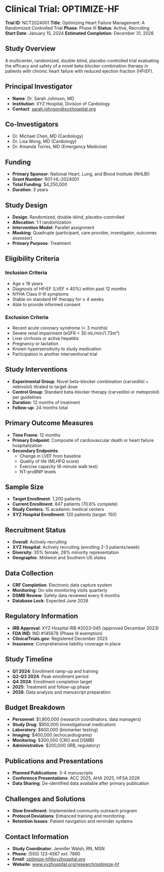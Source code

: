 # Clinical Trial: OPTIMIZE-HF

**Trial ID**: NCT2024001
**Title**: Optimizing Heart Failure Management: A Randomized Controlled Trial
**Phase**: Phase III
**Status**: Active, Recruiting
**Start Date**: January 15, 2024
**Estimated Completion**: December 31, 2026

## Study Overview
A multicenter, randomized, double-blind, placebo-controlled trial evaluating the efficacy and safety of a novel beta-blocker combination therapy in patients with chronic heart failure with reduced ejection fraction (HFrEF).

## Principal Investigator
- **Name**: Dr. Sarah Johnson, MD
- **Institution**: XYZ Hospital, Division of Cardiology
- **Contact**: sarah.johnson@xyzhospital.org

## Co-Investigators
- Dr. Michael Chen, MD (Cardiology)
- Dr. Lisa Wong, MD (Cardiology)
- Dr. Amanda Torres, MD (Emergency Medicine)

## Funding
- **Primary Sponsor**: National Heart, Lung, and Blood Institute (NHLBI)
- **Grant Number**: R01-HL-2024001
- **Total Funding**: $4,250,000
- **Duration**: 3 years

## Study Design
- **Design**: Randomized, double-blind, placebo-controlled
- **Allocation**: 1:1 randomization
- **Intervention Model**: Parallel assignment
- **Masking**: Quadruple (participant, care provider, investigator, outcomes assessor)
- **Primary Purpose**: Treatment

## Eligibility Criteria

### Inclusion Criteria
- Age ≥ 18 years
- Diagnosis of HFrEF (LVEF ≤ 40%) within past 12 months
- NYHA Class II-III symptoms
- Stable on standard HF therapy for ≥ 4 weeks
- Able to provide informed consent

### Exclusion Criteria
- Recent acute coronary syndrome (< 3 months)
- Severe renal impairment (eGFR < 30 mL/min/1.73m²)
- Liver cirrhosis or active hepatitis
- Pregnancy or lactation
- Known hypersensitivity to study medication
- Participation in another interventional trial

## Study Interventions
- **Experimental Group**: Novel beta-blocker combination (carvedilol + nebivolol) titrated to target dose
- **Control Group**: Standard beta-blocker therapy (carvedilol or metoprolol) per guidelines
- **Duration**: 12 months of treatment
- **Follow-up**: 24 months total

## Primary Outcome Measures
- **Time Frame**: 12 months
- **Primary Endpoint**: Composite of cardiovascular death or heart failure hospitalization
- **Secondary Endpoints**:
  - Change in LVEF from baseline
  - Quality of life (MLHFQ score)
  - Exercise capacity (6-minute walk test)
  - NT-proBNP levels

## Sample Size
- **Target Enrollment**: 1,200 patients
- **Current Enrollment**: 847 patients (70.6% complete)
- **Study Centers**: 15 academic medical centers
- **XYZ Hospital Enrollment**: 120 patients (target: 150)

## Recruitment Status
- **Overall**: Actively recruiting
- **XYZ Hospital**: Actively recruiting (enrolling 2-3 patients/week)
- **Diversity**: 35% female, 28% minority representation
- **Geographic**: Midwest and Southern US states

## Data Collection
- **CRF Completion**: Electronic data capture system
- **Monitoring**: On-site monitoring visits quarterly
- **DSMB Review**: Safety data reviewed every 6 months
- **Database Lock**: Expected June 2026

## Regulatory Information
- **IRB Approval**: XYZ Hospital IRB #2023-045 (approved December 2023)
- **FDA IND**: IND #145678 (Phase III exemption)
- **ClinicalTrials.gov**: Registered December 2023
- **Insurance**: Comprehensive liability coverage in place

## Study Timeline
- **Q1 2024**: Enrollment ramp-up and training
- **Q2-Q3 2024**: Peak enrollment period
- **Q4 2024**: Enrollment completion target
- **2025**: Treatment and follow-up phase
- **2026**: Data analysis and manuscript preparation

## Budget Breakdown
- **Personnel**: $1,800,000 (research coordinators, data managers)
- **Study Drug**: $950,000 (investigational medication)
- **Laboratory**: $600,000 (biomarker testing)
- **Imaging**: $400,000 (echocardiograms)
- **Monitoring**: $300,000 (CRO and DSMB)
- **Administrative**: $200,000 (IRB, regulatory)

## Publications and Presentations
- **Planned Publications**: 3-4 manuscripts
- **Conference Presentations**: ACC 2025, AHA 2025, HFSA 2026
- **Data Sharing**: De-identified data available after primary publication

## Challenges and Solutions
- **Slow Enrollment**: Implemented community outreach program
- **Protocol Deviations**: Enhanced training and monitoring
- **Retention Issues**: Patient navigation and reminder systems

## Contact Information
- **Study Coordinator**: Jennifer Walsh, RN, MSN
- **Phone**: (555) 123-4567 ext. 7890
- **Email**: optimize-hf@xyzhospital.org
- **Website**: www.xyzhospital.org/research/optimize-hf